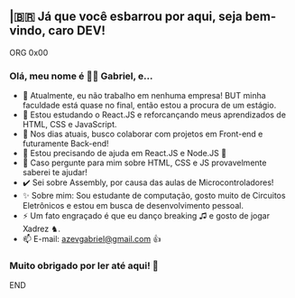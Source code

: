 ## |🇧🇷 Já que você esbarrou por aqui, seja bem-vindo, caro DEV!
ORG 0x00
### Olá, meu nome é 👨‍💻 Gabriel, e... 

- 🔭 Atualmente, eu não trabalho em nenhuma empresa! BUT minha faculdade está quase no final, então estou a procura de um estágio.
- 🌱 Estou estudando o React.JS e reforcançando meus aprendizados de HTML, CSS e JavaScript.
- 👯 Nos dias atuais, busco colaborar com projetos em Front-end e futuramente Back-end!
- 🤔 Estou precisando de ajuda em React.JS e Node.JS 💙
- 💬 Caso pergunte para mim sobre HTML, CSS e JS provavelmente saberei te ajudar!
- ✔️ Sei sobre Assembly, por causa das aulas de Microcontroladores!
- ✨ Sobre mim: Sou estudante de computação, gosto muito de Circuitos Eletrônicos e estou em busca de desenvolvimento pessoal.
- ⚡ Um fato engraçado é que eu danço breaking ♫ e gosto de jogar Xadrez ♞.
- 📫 E-mail: azevgabriel@gmail.com 👍

### Muito obrigado por ler até aqui! :pray:

END
